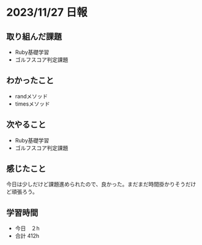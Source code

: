 # 2023/11/27 日報

## 取り組んだ課題
- Ruby基礎学習
- ゴルフスコア判定課題

## わかったこと
- randメソッド
- timesメソッド

## 次やること
- Ruby基礎学習
- ゴルフスコア判定課題

## 感じたこと
今日は少しだけど課題進められたので、良かった。まだまだ時間掛かりそうだけど頑張ろう。

## 学習時間
- 今日　２h
- 合計 412h
